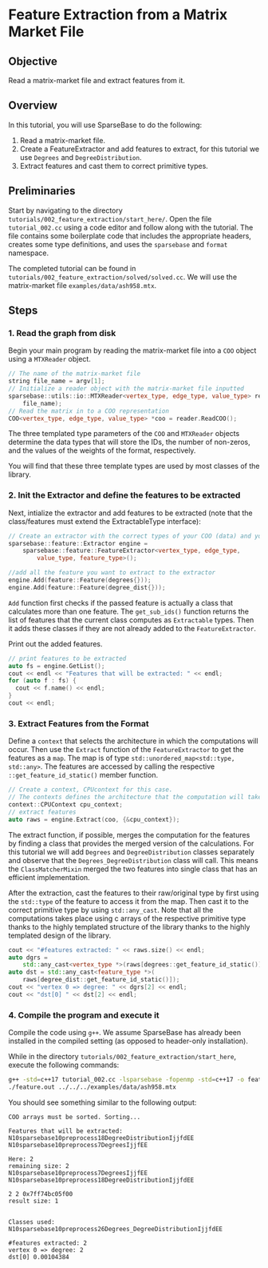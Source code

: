 # Feature Extraction from a Matrix Market File

## Objective
Read a matrix-market file and extract features from it.

## Overview

In this tutorial, you will use SparseBase to do the following:

1. Read a matrix-market file.
2. Create a FeatureExtractor and add features to extract, for this tutorial we use `Degrees` and `DegreeDistribution`.
3. Extract features and cast them to correct primitive types.

## Preliminaries
Start by navigating to the directory `tutorials/002_feature_extraction/start_here/`. Open the file `tutorial_002.cc` using a code editor and follow along with the tutorial. The file contains some boilerplate code that includes the appropriate headers, creates some type definitions, and uses the `sparsebase` and `format` namespace.

The completed tutorial can be found in `tutorials/002_feature_extraction/solved/solved.cc`. We will use the matrix-market file `examples/data/ash958.mtx`.

## Steps

### 1. Read the graph from disk
Begin your main program by reading the matrix-market file into a `COO` object using a `MTXReader` object.

```c++
// The name of the matrix-market file
string file_name = argv[1];
// Initialize a reader object with the matrix-market file inputted
sparsebase::utils::io::MTXReader<vertex_type, edge_type, value_type> reader(
    file_name);
// Read the matrix in to a COO representation
COO<vertex_type, edge_type, value_type> *coo = reader.ReadCOO();
```

The three templated type parameters of the `COO` and `MTXReader` objects determine the data types that will store the IDs, the number of non-zeros, and the values of the weights of the format, respectively. 

You will find that these three template types are used by most classes of the library.

### 2. Init the Extractor and define the features to be extracted
Next, intialize the extractor and add features to be extracted (note that the class/features must extend the ExtractableType interface):

```c++
// Create an extractor with the correct types of your COO (data) and your expected feature type
sparsebase::feature::Extractor engine =
    sparsebase::feature::FeatureExtractor<vertex_type, edge_type,
        value_type, feature_type>();

//add all the feature you want to extract to the extractor
engine.Add(feature::Feature(degrees{}));
engine.Add(feature::Feature(degree_dist{}));
```
`Add` function first checks if the passed feature is actually a class that calculates more than one feature. The `get_sub_ids()` function returns the list of features that the current class computes as `Extractable` types. Then it adds these classes if they are not already added to the `FeatureExtractor`.


Print out the added features.

```c++
// print features to be extracted
auto fs = engine.GetList();
cout << endl << "Features that will be extracted: " << endl;
for (auto f : fs) {
  cout << f.name() << endl;
}
cout << endl;
```

### 3. Extract Features from the Format

Define a `context` that selects the architecture in which the computations will occur.
Then use the `Extract` function of the `FeatureExtractor` to get the features as a `map`.
The map is of type `std::unordered_map<std::type, std::any>`. The features are accessed by calling the respective `::get_feature_id_static()` member function. 

```c++
// Create a context, CPUcontext for this case.
// The contexts defines the architecture that the computation will take place in.
context::CPUContext cpu_context;
// extract features
auto raws = engine.Extract(coo, {&cpu_context});
```

The extract function, if possible, merges the computation for the features by finding a class that provides the merged version of the calculations.
For this tutorial we will add `Degrees` and `DegreeDistribution` classes separately and observe that the `Degrees_DegreeDistribution` class will call. This means the `ClassMatcherMixin` merged the two features into single class that has an efficient implementation.

After the extraction, cast the features to their raw/original type by first using the `std::type` of the feature to access it from the map. Then cast it to the correct primitive type by using `std::any_cast`.
Note that all the computations takes place using c arrays of the respective primitive type thanks to the highly templated structure of the library thanks to the highly templated design of the library.

```c++
cout << "#features extracted: " << raws.size() << endl;
auto dgrs =
    std::any_cast<vertex_type *>(raws[degrees::get_feature_id_static()]);
auto dst = std::any_cast<feature_type *>(
    raws[degree_dist::get_feature_id_static()]);
cout << "vertex 0 => degree: " << dgrs[2] << endl;
cout << "dst[0] " << dst[2] << endl;
```

### 4. Compile the program and execute it
Compile the code using `g++`. We assume SparseBase has already been installed in the compiled setting (as opposed to header-only installation).

While in the directory `tutorials/002_feature_extraction/start_here`, execute the following commands:
```bash
g++ -std=c++17 tutorial_002.cc -lsparsebase -fopenmp -std=c++17 -o feature.out
./feature.out ../../../examples/data/ash958.mtx
```

You should see something similar to the following output:

```
COO arrays must be sorted. Sorting...

Features that will be extracted: 
N10sparsebase10preprocess18DegreeDistributionIjjfdEE
N10sparsebase10preprocess7DegreesIjjfEE

Here: 2
remaining size: 2
N10sparsebase10preprocess7DegreesIjjfEE
N10sparsebase10preprocess18DegreeDistributionIjjfdEE

2 2 0x7ff74bc05f00
result size: 1


Classes used:
N10sparsebase10preprocess26Degrees_DegreeDistributionIjjfdEE

#features extracted: 2
vertex 0 => degree: 2
dst[0] 0.00104384
```
